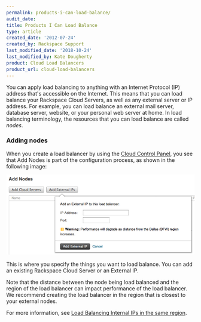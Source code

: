 ```yaml
---
permalink: products-i-can-load-balance/
audit_date:
title: Products I Can Load Balance
type: article
created_date: '2012-07-24'
created_by: Rackspace Support
last_modified_date: '2018-10-24'
last_modified_by: Kate Dougherty
product: Cloud Load Balancers
product_url: cloud-load-balancers
---
```


You can apply load balancing to anything with an Internet Protocol (IP)
address that's accessible on the Internet. This means that you can load
balance your Rackspace Cloud Servers, as well as any external server
or IP address. For example, you can load balance an external mail
server, database server, website, or your personal web server at
home. In load balancing terminology, the resources that you can load
balance are called *nodes*.

### Adding nodes

When you create a load balancer by using the [Cloud Control
Panel](https://login.rackspace.com), you see that Add Nodes is part of the
configuration process, as shown in the following image:

<img src="load-balancer-add-nodes.png" alt="add nodes to load balancer in control panel" />

This is where you specify the things you want to load balance. You can
add an existing Rackspace Cloud Server or an External IP.

Note that the distance between the node being load balanced and the
region of the load balancer can impact performance of the load balancer.
We recommend creating the load balancer in the region that is closest to
your external nodes.

For more information, see [Load Balancing Internal IPs in the same region](/how-to/load-balancing-internal-ips-in-the-same-region).

